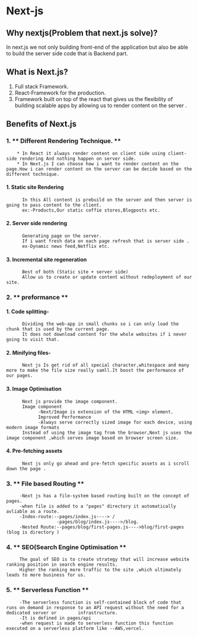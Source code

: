 # Next-js
## Why nextjs(Problem that next.js solve)?
  In next.js we not only building front-end of the application but also be able to build the server side code that is Backend part.

## What is Next.js?
  1. Full stack Framework.
  2. React-Framework for the production.
  3. Framework built on top of the react that gives us the flexibility of building scalable apps by allowing us to render content on the server .
  
## Benefits of Next.js
  ### 1. ** Different Rendering Technique. **
        * In React it always render content on client side using client-side rendering And nothing happen on server side.
        * In Next.js I can choose how i want to render content on the page.How i can render content on the server can be decide based on the different technique.
  #### 1. Static site Rendering
          In this All content is prebuild on the server and then server is going to pass content to the client.
          ex:-Products,Our static coffie stores,Blogposts etc.
          
  #### 2. Server side rendering
          Generating page on the server.
          If i want fresh data on each page refresh that is server side .
          ex-Dynamic news feed,Netflix etc.
  #### 3. Incremental site regeneration
          Best of both (Static site + server side)
          Allow us to create or update content without redeployment of our site.
         
  ### 2. ** preformance ** 
  #### 1. Code splitting-
          Dividing the web-app in small chunks so i can only load the chunk that is used by the current page.
          It does not download content for the whole websites if i never going to visit that.
  #### 2. Minifying files-
          Next js Is get rid of all special character,whitespace and many more to make the file size really samll.It boost the performance of our pages.
  #### 3. Image Optimisation
          Next js provide the image component.
          Image component
                -Next/Image is extension of the HTML <img> element.
                Improved Performance
                -Always serve correctly sized image for each device, using modern image formats
          Instead of using the image tag from the browser,Next js uses the image component ,which serves image based on browser screen size.
  #### 4. Pre-fetching assets
          Next js only go ahead and pre-fetch specific assets as i scroll down the page .
  
  
  
  ### 3. ** File based Routing **
         -Next js has a file-system based routing built on the concept of pages.
         -when file is added to a "pages" directory it automatically avliable as a route.
         -Index-route:--pages/index.js----> /
                       -pages/blog/index.js---->/blog.
         -Nested Route:--pages/blog/first-pages.js---->blog/first-pages (blog is directory )
         
  ### 4. ** SEO(Search Engine Optimisation **
         The goal of SEO is to create strategy that will increase website ranking position in search engine results.
         Higher the ranking more traffic to the site ,which ultimately leads to more business for us.
         
  ### 5. ** Serverless Function **
         -The serverless function is self-contained block of code that runs on demand in response to an API request without the need for a dedicated server or        infrastructure.
         -It is defined in pages/api
         -when request is made to serverless function this function executed on a serverless platform like --AWS,vercel.
  
